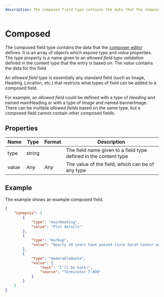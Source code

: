 ```yaml
---
description: The composed field type contains the data that the composer editor defines.
---
```

# Composed
The composed field type contains the data that the [composer editor](https://zenhub.zengenti.com/Contensis/11.3/kb/content-types-and-entries/field-editors/composer.aspx) defines. It is an array of objects which expose *type* and *value* properties. The *type* property is a name given to an *allowed field type validation* defined in the content type that the entry is based on. The *value* contains the data for the field.

An *allowed field type* is essentially any standard field (such as Image, Heading, Location, etc.) that restricts what types of field can be added to a composed field.

For example, an *allowed field* could be defined with a type of *Heading* and named mainHeading or with a type of *Image* and named bannerImage. There can be multiple *allowed fields* based on the same type, but a composed field cannot contain other composed fields.

## Properties

| Name  | Type   | Format | Description                                                       |
|-------|--------|--------|-------------------------------------------------------------------|
| type  | string |        | The field name given to a field type defined in the content type |
| value | *Any*  | *Any*  | The value of the field, which can be of any type                 |

## Example

The example shows an example composed field.

```json
{
    "synopsis": [
        {
            "type": "mainHeading",
            "value": "Plot details"
        },
        {
            "type": "markup",
            "value": "Nearly 10 years have passed since Sarah Connor was targeted for termination by a cyborg from the future. Now her son, John, the future leader of the resistance, is the target for a newer, more deadly terminator. Once again, the resistance has managed to send a protector back to attempt to save John and his mother Sarah."
        },
        {
            "type": "memorableQuote",
            "value": {
                "text": "I'll be back!",
                "source": "Terminator T-800"
            }
        }
    ]
}
```
